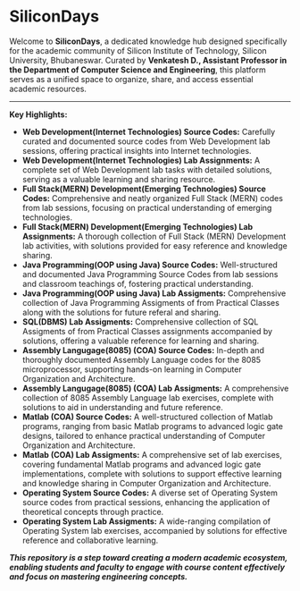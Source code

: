 # SiliconDays
Welcome to **SiliconDays**, a dedicated knowledge hub designed specifically for the academic community of Silicon Institute of Technology, Silicon University, Bhubaneswar. Curated by **Venkatesh D., Assistant Professor in the Department of Computer Science and Engineering**, this platform serves as a unified space to organize, share, and access essential academic resources.
***
  **Key Highlights:**  
* **Web Development(Internet Technologies) Source Codes:** Carefully curated and documented source codes from Web Development lab sessions, offering practical insights into Internet technologies.
* **Web Development(Internet Technologies) Lab Assignments:** A complete set of Web Development lab tasks with detailed solutions, serving as a valuable learning and sharing resource.
* **Full Stack(MERN) Development(Emerging Technologies) Source Codes:** Comprehensive and neatly organized Full Stack (MERN) codes from lab sessions, focusing on practical understanding of emerging technologies.
* **Full Stack(MERN) Development(Emerging Technologies) Lab Assignments:** A thorough collection of Full Stack (MERN) Development lab activities, with solutions provided for easy reference and knowledge sharing.
* **Java Programming(OOP using Java) Source Codes:** Well-structured and documented Java Programming Source Codes from lab sessions and classroom teachings of, fostering practical understanding.
* **Java Programming(OOP using Java) Lab Assigments:** Comprehensive collection of Java Programming Assigments of from Practical Classes along with the solutions for future referal and sharing.
* **SQL(DBMS) Lab Assigments:** Comprehensive collection of SQL Assigments of from Practical Classes assignments accompanied by solutions, offering a valuable reference for learning and sharing.
* **Assembly Langugage(8085) (COA) Source Codes:** In-depth and thoroughly documented Assembly Language codes for the 8085 microprocessor, supporting hands-on learning in Computer Organization and Architecture.
* **Assembly Langugage(8085) (COA) Lab Assigments:** A comprehensive collection of 8085 Assembly Language lab exercises, complete with solutions to aid in understanding and future reference.
* **Matlab (COA) Source Codes:** A well-structured collection of Matlab programs, ranging from basic Matlab programs to advanced logic gate designs, tailored to enhance practical understanding of Computer Organization and Architecture.
* **Matlab (COA) Lab Assigments:** A comprehensive set of lab exercises, covering fundamental Matlab programs and advanced logic gate implementations, complete with solutions to support effective learning and knowledge sharing in Computer Organization and Architecture.
* **Operating System Source Codes:** A diverse set of Operating System source codes from practical sessions, enhancing the application of theoretical concepts through practice.
* **Operating System Lab Assigments:** A wide-ranging compilation of Operating System lab exercises, accompanied by solutions for effective reference and collaborative learning.
  
**_This repository is a step toward creating a modern academic ecosystem, enabling students and faculty to engage with course content effectively and focus on mastering engineering concepts._**
